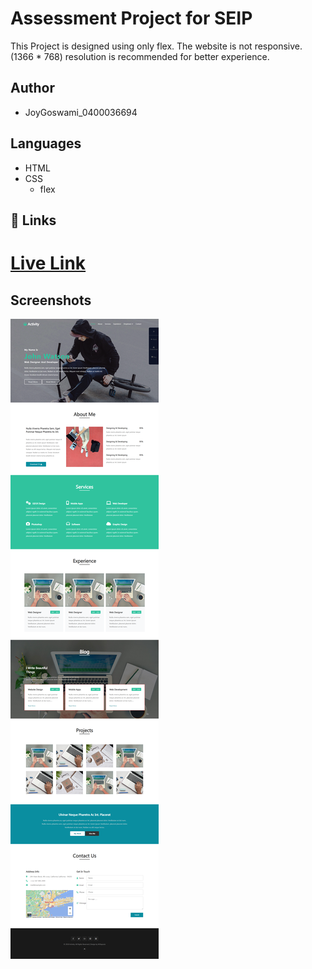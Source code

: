 # Assessment Project for SEIP

This Project is designed using only flex. The website is not responsive. (1366 \* 768) resolution is recommended for better experience.

## Author

- JoyGoswami_0400036694

## Languages

- HTML
- CSS
  - flex

## 🔗 Links

# [Live Link](https://joygoswami.github.io/JoyGoswami__0400036694/)

## Screenshots

![App Screenshot](https://github.com/JoyGoswami/JoyGoswami__0400036694/blob/main/assets/full-screenshot/ss.png?raw=true)
